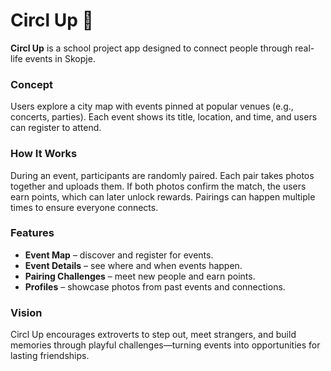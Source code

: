 # Circl Up 🎉

**Circl Up** is a school project app designed to connect people through real-life events in Skopje.

### Concept
Users explore a city map with events pinned at popular venues (e.g., concerts, parties). Each event shows its title, location, and time, and users can register to attend.

### How It Works
During an event, participants are randomly paired. Each pair takes photos together and uploads them. If both photos confirm the match, the users earn points, which can later unlock rewards. Pairings can happen multiple times to ensure everyone connects.

### Features
- **Event Map** – discover and register for events.
- **Event Details** – see where and when events happen.
- **Pairing Challenges** – meet new people and earn points.
- **Profiles** – showcase photos from past events and connections.

### Vision
Circl Up encourages extroverts to step out, meet strangers, and build memories through playful challenges—turning events into opportunities for lasting friendships.  